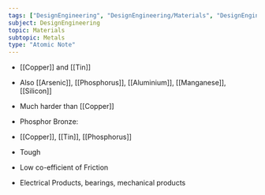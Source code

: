 ```yaml
---
tags: ["DesignEngineering", "DesignEngineering/Materials", "DesignEngineering/Materials/Metals", "DesignEngineering/Materials/Metals/Materials"]
subject: DesignEngineering
topic: Materials
subtopic: Metals
type: "Atomic Note"
---
```

 
 - [[Copper]] and [[Tin]]
  - Also [[Arsenic]], [[Phosphorus]], [[Aluminium]], [[Manganese]], [[Silicon]]
 - Much harder than [[Copper]]

 - Phosphor Bronze:
  - [[Copper]], [[Tin]], [[Phosphorus]]
  - Tough
  - Low co-efficient of Friction
  - Electrical Products, bearings, mechanical products